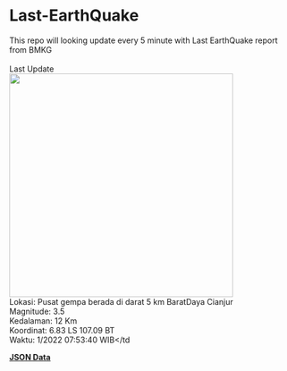 # Last-EarthQuake
This repo will looking update every 5 minute with Last EarthQuake report from BMKG
<br>
<br>
Last Update
<br>
<img src="https://ews.bmkg.go.id/TEWS/data/20221130075340.mmi.jpg" width="400"/>
<br>
Lokasi: Pusat gempa berada di darat 5 km BaratDaya Cianjur <br>
Magnitude: 3.5 <br>
Kedalaman: 12 Km <br>
Koordinat: 6.83 LS 107.09 BT <br>
Waktu: 1/2022 07:53:40 WIB</td <br>

<a href="./data/data.json">**JSON Data**</a>
